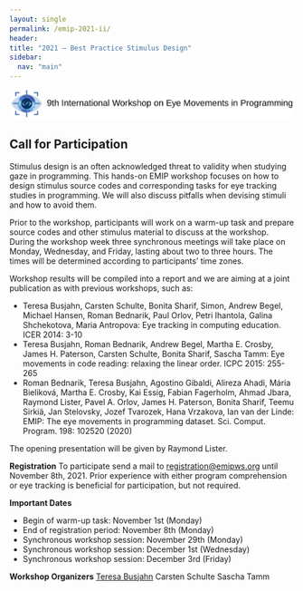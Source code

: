 ```yaml
---
layout: single
permalink: /emip-2021-ii/
header:
title: "2021 – Best Practice Stimulus Design"
sidebar:
  nav: "main"
---
```

![](/images/banner21b.png)

## Call for Participation
Stimulus design is an often acknowledged threat to validity when studying gaze in programming. This hands-on EMIP workshop focuses on how to design stimulus source codes and corresponding tasks for eye tracking studies in programming. We will also discuss pitfalls when devising stimuli and how to avoid them.

Prior to the workshop, participants will work on a warm-up task and prepare source codes and other stimulus material to discuss at the workshop. During the workshop week three synchronous meetings will take place on Monday, Wednesday, and Friday, lasting about two to three hours. The times will be determined according to participants’ time zones.

Workshop results will be compiled into a report and we are aiming at a joint publication as with previous workshops, such as:
* Teresa Busjahn, Carsten Schulte, Bonita Sharif, Simon, Andrew Begel, Michael Hansen, Roman Bednarik, Paul Orlov, Petri Ihantola, Galina Shchekotova, Maria Antropova:
Eye tracking in computing education. ICER 2014: 3-10
* Teresa Busjahn, Roman Bednarik, Andrew Begel, Martha E. Crosby, James H. Paterson, Carsten Schulte, Bonita Sharif, Sascha Tamm:
Eye movements in code reading: relaxing the linear order. ICPC 2015: 255-265
* Roman Bednarik, Teresa Busjahn, Agostino Gibaldi, Alireza Ahadi, Mária Bieliková, Martha E. Crosby, Kai Essig, Fabian Fagerholm, Ahmad Jbara, Raymond Lister, Pavel A. Orlov, James H. Paterson, Bonita Sharif, Teemu Sirkiä, Jan Stelovsky, Jozef Tvarozek, Hana Vrzakova, Ian van der Linde:
EMIP: The eye movements in programming dataset. Sci. Comput. Program. 198: 102520 (2020)

The opening presentation will be given by Raymond Lister.

**Registration**
To participate send a mail to [registration@emipws.org](mailto:registration@emipws.org) until November 8th, 2021. Prior experience with either program comprehension or eye tracking is beneficial for participation, but not required.

**Important Dates**
- Begin of warm-up task: November 1st (Monday)
- End of registration period: November 8th (Monday)
- Synchronous workshop session: November 29th (Monday)
- Synchronous workshop session: December 1st (Wednesday)
- Synchronous workshop session: December 3rd (Friday)

**Workshop Organizers**
[Teresa Busjahn](mailto:busjahn@htw-berlin.de)
Carsten Schulte
Sascha Tamm
